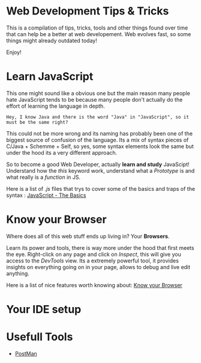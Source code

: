 # Web Development Tips & Tricks

This is a compilation of tips, tricks, tools and other things found over time that can help be a better at web developement.
Web evolves fast, so some things might already outdated today! 

Enjoy!

# Learn JavaScript

This one might sound like a obvious one but the main reason many people hate JavaScript tends to be because many people don't actually do the effort of learning the language in depth.

`Hey, I know Java and there is the word "Java" in "JavaScript", so it must be the same right?`

 This could not be more wrong and its naming has probably been one of the biggest source of confusion of the language. Its a mix of syntax pieces of C/Java + Schemme + Self, so yes, some syntax elements look the same but under the hood its a very different approach. 

So to become a good Web Developer, actually **learn and study** JavaScipt!
Understand how the _this_ keyword work, understand what a _Prototype_ is and what really is a _function_ in JS.

Here is a list of *.js* files that trys to cover some of the basics and traps of the syntax : [JavaScript - The Basics](/javascript-the-basics/readme.md)

# Know your Browser 

Where does all of this web stuff ends up living in? Your **Browsers**.

Learn its power and tools, there is way more under the hood that first meets the eye. Right-click on any page and click on _Inspect_, this will give you access to the _DevTools_ view. Its a extremely powerful tool, it provides insights on everything going on in your page, allows to debug and live edit anything.

Here is a list of nice features worth knowing about: [Know your Browser](/know-your-browser/readme.md)

# Your IDE setup

# Usefull Tools 

* [PostMan](https://www.getpostman.com/)
